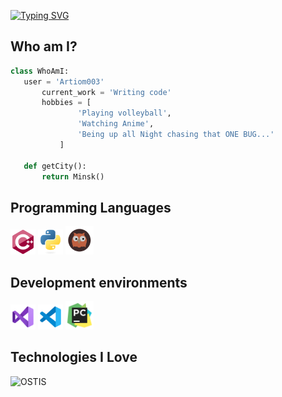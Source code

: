 <a href="https://git.io/typing-svg"><img src="https://readme-typing-svg.demolab.com?font=Fira+Code&size=27&pause=1000&color=3196F7&vCenter=true&random=false&width=435&height=30&lines=Hi+there!" alt="Typing SVG" /></a>

 ## Who am I?
 ```python
 class WhoAmI:
 	user = 'Artiom003'
		current_work = 'Writing code'
		hobbies = [
				'Playing volleyball',
				'Watching Anime',
				'Being up all Night chasing that ONE BUG...'
			]
	
	def getCity():
		return Minsk()
 ```

## Programming Languages
<img src = 'https://github.com/Artiom003/Artiom003/blob/main/images/cpp.svg' width='40'/> <img src = 'https://github.com/Artiom003/Artiom003/blob/main/images/python.svg' height='40'/> <img src = 'https://github.com/Artiom003/Artiom003/blob/main/images/swi-prolog.svg' height='45'/>

## Development environments
<img src = 'https://github.com/Artiom003/Artiom003/blob/main/images/vs.svg' width='40'/> <img src = 'https://github.com/Artiom003/Artiom003/blob/main/images/vs-code.svg' height='40'/> <img src = 'https://github.com/Artiom003/Artiom003/blob/main/images/pycharm.svg' height='45'/>

## Technologies I Love
<img src="https://github.com/Artiom003/Artiom003/blob/main/images/ostis.gif" alt = 'OSTIS' align='left'>


